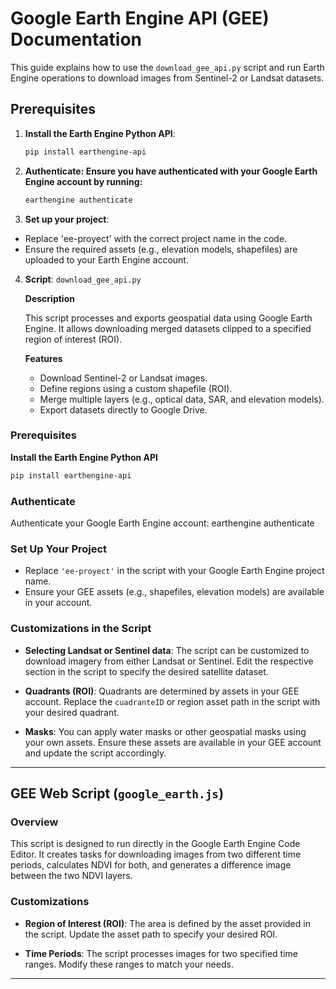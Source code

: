 # Google Earth Engine API (GEE) Documentation

This guide explains how to use the `download_gee_api.py` script and run Earth Engine operations to download images from Sentinel-2 or Landsat datasets.

## Prerequisites

1. **Install the Earth Engine Python API**:
   ```bash
   pip install earthengine-api
2. **Authenticate: Ensure you have authenticated with your Google Earth Engine account by running:**
    ```bash
    earthengine authenticate
3. **Set up your project**:
 - Replace 'ee-proyect' with the correct project name in the code.
 - Ensure the required assets (e.g., elevation models, shapefiles) are uploaded to your Earth Engine account.

4. **Script**: `download_gee_api.py`

    **Description**
    
    This script processes and exports geospatial data using Google Earth Engine. It allows downloading merged datasets clipped to a specified region of interest (ROI).

    **Features**
    - Download Sentinel-2 or Landsat images.
    - Define regions using a custom shapefile (ROI).
    - Merge multiple layers (e.g., optical data, SAR, and elevation models).
    - Export datasets directly to Google Drive.

### Prerequisites

**Install the Earth Engine Python API**
```bash
pip install earthengine-api
```

### Authenticate
   Authenticate your Google Earth Engine account:
   earthengine authenticate

### Set Up Your Project
   - Replace `'ee-proyect'` in the script with your Google Earth Engine project name.
   - Ensure your GEE assets (e.g., shapefiles, elevation models) are available in your account.

### Customizations in the Script

- **Selecting Landsat or Sentinel data**:
  The script can be customized to download imagery from either Landsat or Sentinel. Edit the respective section in the script to specify the desired satellite dataset.

- **Quadrants (ROI)**:
  Quadrants are determined by assets in your GEE account. Replace the `cuadranteID` or region asset path in the script with your desired quadrant.

- **Masks**:
  You can apply water masks or other geospatial masks using your own assets. Ensure these assets are available in your GEE account and update the script accordingly.

---

## GEE Web Script (`google_earth.js`)

### Overview
This script is designed to run directly in the Google Earth Engine Code Editor. It creates tasks for downloading images from two different time periods, calculates NDVI for both, and generates a difference image between the two NDVI layers.

### Customizations

- **Region of Interest (ROI)**:
  The area is defined by the asset provided in the script. Update the asset path to specify your desired ROI.

- **Time Periods**:
  The script processes images for two specified time ranges. Modify these ranges to match your needs.

---
